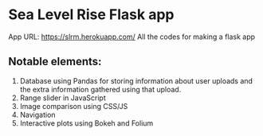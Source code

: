 # Sea Level Rise Flask app
App URL: https://slrm.herokuapp.com/
All the codes for making a flask app

## Notable elements:
1. Database using Pandas for storing information about user uploads and the extra information gathered using that upload.
2. Range slider in JavaScript
3. Image comparison using CSS/JS
4. Navigation
5. Interactive plots using Bokeh and Folium
